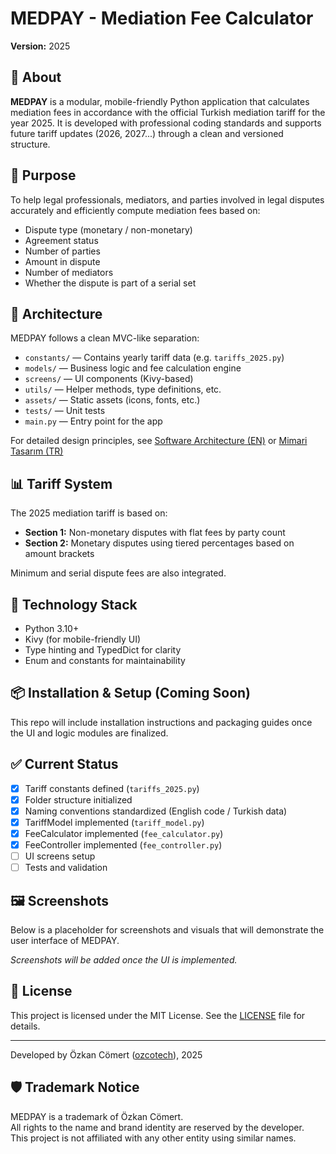 # MEDPAY - Mediation Fee Calculator

**Version:** 2025

## 📌 About

**MEDPAY** is a modular, mobile-friendly Python application that calculates mediation fees in accordance with the official Turkish mediation tariff for the year 2025.
It is developed with professional coding standards and supports future tariff updates (2026, 2027...) through a clean and versioned structure.

## 🎯 Purpose

To help legal professionals, mediators, and parties involved in legal disputes accurately and efficiently compute mediation fees based on:

* Dispute type (monetary / non-monetary)
* Agreement status
* Number of parties
* Amount in dispute
* Number of mediators
* Whether the dispute is part of a serial set

## 🧱 Architecture

MEDPAY follows a clean MVC-like separation:

* `constants/` — Contains yearly tariff data (e.g. `tariffs_2025.py`)
* `models/` — Business logic and fee calculation engine
* `screens/` — UI components (Kivy-based)
* `utils/` — Helper methods, type definitions, etc.
* `assets/` — Static assets (icons, fonts, etc.)
* `tests/` — Unit tests
* `main.py` — Entry point for the app

For detailed design principles, see [Software Architecture (EN)](docs/software_architecture.md) or [Mimari Tasarım (TR)](docs/MEDPAY_mimari.md)

## 📊 Tariff System

The 2025 mediation tariff is based on:

* **Section 1:** Non-monetary disputes with flat fees by party count
* **Section 2:** Monetary disputes using tiered percentages based on amount brackets

Minimum and serial dispute fees are also integrated.

## 📱 Technology Stack

* Python 3.10+
* Kivy (for mobile-friendly UI)
* Type hinting and TypedDict for clarity
* Enum and constants for maintainability

## 📦 Installation & Setup (Coming Soon)

This repo will include installation instructions and packaging guides once the UI and logic modules are finalized.

## ✅ Current Status

* [x] Tariff constants defined (`tariffs_2025.py`)
* [x] Folder structure initialized
* [x] Naming conventions standardized (English code / Turkish data)
* [x] TariffModel implemented (`tariff_model.py`)
* [x] FeeCalculator implemented (`fee_calculator.py`)
* [x] FeeController implemented (`fee_controller.py`)
* [ ] UI screens setup
* [ ] Tests and validation

## 🖼️ Screenshots

Below is a placeholder for screenshots and visuals that will demonstrate the user interface of MEDPAY.

_Screenshots will be added once the UI is implemented._

## 📄 License

This project is licensed under the MIT License. See the [LICENSE](LICENSE) file for details.

---

Developed by Özkan Cömert ([ozcotech](https://github.com/ozcotech)), 2025

## 🛡️ Trademark Notice

MEDPAY is a trademark of Özkan Cömert.  
All rights to the name and brand identity are reserved by the developer.  
This project is not affiliated with any other entity using similar names.
